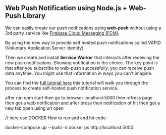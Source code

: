 ## Web Push Notification using Node.js + Web-Push Library

We can easily create our push notifications using **web-push** without using a 3rd party service like [Firebase Cloud Messaging (FCM)](https://firebase.google.com/docs/cloud-messaging).

By using the new way to provide self hosted push notifications called VAPID (Voluntary Application Server Identity)

Then we create and install **Service Worker** that interacts after receiving the new push notifications. Showing notification is the choice. The key point is that after you subscribe to web-push successfully, you can receive push data anytime. You might use that information in ways you can't imagine.

You can find the [full tutorial here](https://dev.to/wteja/how-to-make-push-notification-using-nodejs-and-service-worker-jaa/edit) this tutorial will walk you through the process to create self-hosted push notification service.

>>>>>>>>>>>>>>>>>>>>>>>
after run npm start then go to browser localhost:5000
then refress page then got a web notification and after press then notification of hit then got a new tab open using url open 



// here use DOCKER 
How to run and and hit code-

docker-compose up --build -d
docker ps
http://localhost:5000
